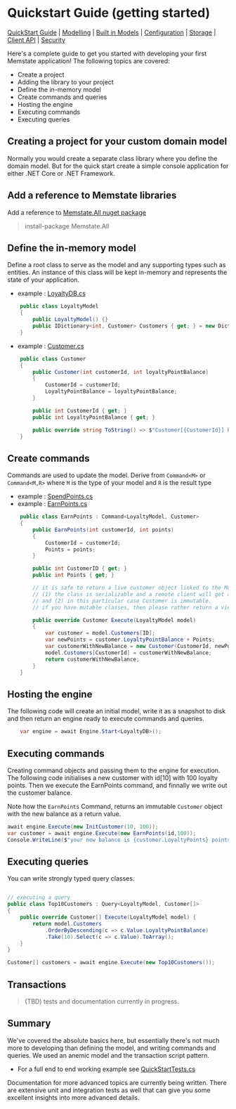 # Quickstart Guide (getting started)

[QuickStart Guide](../QuickStart)  | [Modelling](../Modelling) | [Built in Models](../BuiltInModels) | [Configuration](../Configuration) | [Storage](../Storage) | [Client API](../ClientAPI) | [Security](../Security)

Here's a complete guide to get you started with developing your first Memstate application!
The following topics are covered:

* Create a project
* Adding the library to your project
* Define the in-memory model
* Create commands and queries
* Hosting the engine
* Executing commands
* Executing queries

## Creating a project for your custom domain model
Normally you would create a separate class library where you define the domain model. But for the quick start create a simple console application for either .NET Core or .NET Framework.

## Add a reference to Memstate libraries
Add a reference to  [Memstate.All nuget package](http://nuget.org/List/Packages/Memstate.All)

> install-package Memstate.All

## Define the in-memory model
Define a root class to serve as the model and any supporting types such as entities. An instance of this class will be kept in-memory and represents the state of your application.

* example : [LoyaltyDB.cs](LoyaltyDB.cs)

```csharp
    public class LoyaltyModel
    {
        public LoyaltyModel() {}
        public IDictionary<int, Customer> Customers { get; } = new Dictionary<int, Customer>();
    }
```

* example : [Customer.cs](Customer.cs)

```csharp
    public class Customer
    {
        public Customer(int customerId, int loyaltyPointBalance)
        {
            CustomerId = customerId;
            LoyaltyPointBalance = loyaltyPointBalance;
        }

        public int CustomerId { get; }
        public int LoyaltyPointBalance { get; }

        public override string ToString() => $"Customer[{CustomerId}] balance {LoyaltyPointBalance} points.";
    }
```    

## Create commands

Commands are used to update the model. Derive from `Command<M>` or `Command<M,R>` where `M` is the type of your model and `R` is the result type

* example : [SpendPoints.cs](Commands/SpendPoints.cs)
* example : [EarnPoints.cs](Commands/EarnPoints.cs)

```csharp
    public class EarnPoints : Command<LoyaltyModel, Customer>
    {
        public EarnPoints(int customerId, int points)
        {
            CustomerId = customerId;
            Points = points;
        }

        public int CustomerID { get; }
        public int Points { get; }

        // it is safe to return a live customer object linked to the Model because
        // (1) the class is serializable and a remote client will get a serialized copy
        // and (2) in this particular case Customer is immutable.
        // if you have mutable classes, then please rather return a view, e.g. CustomerBalance or CustomerView class 

        public override Customer Execute(LoyaltyModel model)
        {
            var customer = model.Customers[ID];
            var newPoints = customer.LoyaltyPointBalance + Points;
            var customerWithNewBalance = new Customer(CustomerId, newPoints);
            model.Customers[CustomerId] = customerWithNewBalance;
            return customerWithNewBalance;
        }
    }
```

## Hosting the engine

The following code will create an initial model, write it as a snapshot to disk and then return an engine ready to execute commands and queries.

```csharp
    var engine = await Engine.Start<LoyaltyDB>();
```

## Executing commands

Creating command objects and passing them to the engine for execution. The following code initialises a new customer with id[10] with 100 loyalty points. Then we execute the EarnPoints command, and finnally we write out the customer balance.

Note how the `EarnPoints` Command, returns an immutable `Customer` object with the new balance as a return value.

```csharp
await engine.Execute(new InitCustomer(10, 100));
var customer = await engine.Execute(new EarnPoints(id,100));
Console.WriteLine($"your new balance is {customer.LoyaltyPoints} points.");
```
## Executing queries

You can  write strongly typed query classes.

```csharp

// executing a query
public class Top10Customers : Query<LoyaltyModel, Customer[]>
{
    public override Customer[] Execute(LoyaltyModel model) {
        return model.Customers
            .OrderByDescending(c => c.Value.LoyaltyPointBalance)
            .Take(10).Select(c => c.Value).ToArray();
    }
}

Customer[] customers = await engine.Execute(new Top10Customers());
```

## Transactions

> (TBD) tests and documentation currently in progress.

## Summary

We've covered the absolute basics here, but essentially there's not much more to developing than defining the model, and writing commands and queries. We used an anemic model and the transaction script pattern. 

* For a full end to end working example see [QuickStartTests.cs](QuickStartTests.cs)

Documentation for more advanced topics are currently being written. There are extensive unit and integration tests as well that can give you some excellent insights into more advanced details.  